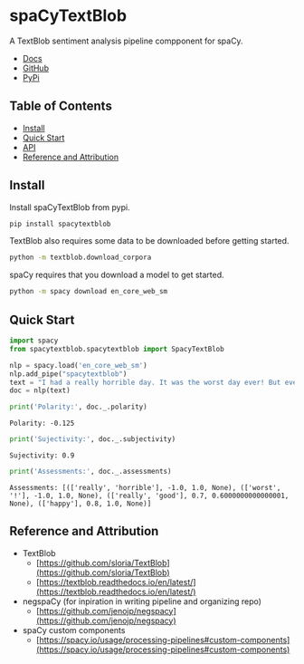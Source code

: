 # spaCyTextBlob

A TextBlob sentiment analysis pipeline compponent for spaCy.

- [Docs](https://spacytextblob.netlify.app/)
- [GitHub](https://github.com/SamEdwardes/spaCyTextBlob)
- [PyPi](https://pypi.org/project/spacytextblob/)

## Table of Contents

- [Install](#install)
- [Quick Start](#quick-start)
- [API](#api)
- [Reference and Attribution](#reference-and-attribution)

## Install

Install spaCyTextBlob from pypi.

```bash
pip install spacytextblob
```

TextBlob also requires some data to be downloaded before getting started.

```bash
python -m textblob.download_corpora
```

spaCy requires that you download a model to get started.

```bash
python -m spacy download en_core_web_sm
```

## Quick Start


```python
import spacy
from spacytextblob.spacytextblob import SpacyTextBlob

nlp = spacy.load('en_core_web_sm')
nlp.add_pipe("spacytextblob")
text = "I had a really horrible day. It was the worst day ever! But every now and then I have a really good day that makes me happy."
doc = nlp(text)
```


```python
print('Polarity:', doc._.polarity)
```

    Polarity: -0.125



```python
print('Sujectivity:', doc._.subjectivity)
```

    Sujectivity: 0.9



```python
print('Assessments:', doc._.assessments)
```

    Assessments: [(['really', 'horrible'], -1.0, 1.0, None), (['worst', '!'], -1.0, 1.0, None), (['really', 'good'], 0.7, 0.6000000000000001, None), (['happy'], 0.8, 1.0, None)]


## Reference and Attribution

- TextBlob
    - [https://github.com/sloria/TextBlob](https://github.com/sloria/TextBlob)
    - [https://textblob.readthedocs.io/en/latest/](https://textblob.readthedocs.io/en/latest/)
- negspaCy (for inpiration in writing pipeline and organizing repo)
    - [https://github.com/jenojp/negspacy](https://github.com/jenojp/negspacy)
- spaCy custom components
    - [https://spacy.io/usage/processing-pipelines#custom-components](https://spacy.io/usage/processing-pipelines#custom-components)
